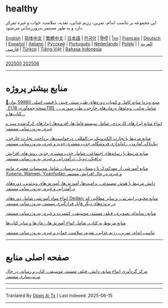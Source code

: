 # healthy
این مجموعه بر تناسب اندام، تمرین، رژیم غذایی، تغذیه، سلامت، خواب و غیره تمرکز دارد و به طور مستمر به‌روزرسانی می‌شود.

[English](https://openaitx.github.io/view.html?user=mswnlz&project=healthy&lang=en) | [简体中文](https://openaitx.github.io/view.html?user=mswnlz&project=healthy&lang=zh-CN) | [繁體中文](https://openaitx.github.io/view.html?user=mswnlz&project=healthy&lang=zh-TW) | [日本語](https://openaitx.github.io/view.html?user=mswnlz&project=healthy&lang=ja) | [한국어](https://openaitx.github.io/view.html?user=mswnlz&project=healthy&lang=ko) | [हिन्दी](https://openaitx.github.io/view.html?user=mswnlz&project=healthy&lang=hi) | [ไทย](https://openaitx.github.io/view.html?user=mswnlz&project=healthy&lang=th) | [Français](https://openaitx.github.io/view.html?user=mswnlz&project=healthy&lang=fr) | [Deutsch](https://openaitx.github.io/view.html?user=mswnlz&project=healthy&lang=de) | [Español](https://openaitx.github.io/view.html?user=mswnlz&project=healthy&lang=es) | [Italiano](https://openaitx.github.io/view.html?user=mswnlz&project=healthy&lang=it) | [Русский](https://openaitx.github.io/view.html?user=mswnlz&project=healthy&lang=ru) | [Português](https://openaitx.github.io/view.html?user=mswnlz&project=healthy&lang=pt) | [Nederlands](https://openaitx.github.io/view.html?user=mswnlz&project=healthy&lang=nl) | [Polski](https://openaitx.github.io/view.html?user=mswnlz&project=healthy&lang=pl) | [العربية](https://openaitx.github.io/view.html?user=mswnlz&project=healthy&lang=ar) | [فارسی](https://openaitx.github.io/view.html?user=mswnlz&project=healthy&lang=fa) | [Türkçe](https://openaitx.github.io/view.html?user=mswnlz&project=healthy&lang=tr) | [Tiếng Việt](https://openaitx.github.io/view.html?user=mswnlz&project=healthy&lang=vi) | [Bahasa Indonesia](https://openaitx.github.io/view.html?user=mswnlz&project=healthy&lang=id)


--------------
[202505](https://raw.githubusercontent.com/mswnlz/healthy/main/202505.md)
[202506](https://raw.githubusercontent.com/mswnlz/healthy/main/202506.md)

---------------
# منابع بیشتر پروژه

[🎁منبع ویژه! منابع کامل و کمیاب دوره‌های طب سنتی چینی با قیمت اصلی 59880 یوان【نسخه جمع‌آوری 1.18TB】، شامل مبانی، ویدئوها، درمان‌های خارجی، طب سوزنی، کتاب‌ها و...](https://github.com/mswnlz/chinese-traditional)

[انواع منابع ابزارهای کاربردی، شامل سیستم‌عامل‌ها، افزونه‌ها، ابزارهای کرک‌شده سبز و غیره، به‌روزرسانی مستمر](https://github.com/mswnlz/tools)

[منابع مرتبط با تجارت الکترونیک بین‌المللی، درخواست‌ها، پرداخت، تجارت خارجی، تیک‌تاک، آمازون، راه‌اندازی فروشگاه، جذب مشتری جدید و غیره، به‌روزرسانی مستمر](https://github.com/mswnlz/cross-border)

[منابع مرتبط با رسانه‌های اجتماعی، شامل جذب مشتری جدید، روش‌های افزایش ترافیک، تبدیل، درآمدزایی و غیره، به‌روزرسانی مستمر](https://github.com/mswnlz/self-media)

[منابع آموزشی از مهدکودک تا دبستان و دبیرستان، شامل موسسات معتبری مانند Xueersi، Wanwei، Yuanfudao و غیره، در حال افزایش مستمر](https://github.com/mswnlz/edu-knowlege)

[دانش مرتبط با هوش مصنوعی، پرامپت‌ها، آموزش‌ها، آموزش‌های ویدئویی، دوره‌های درآمدزایی و غیره، به‌روزرسانی مستمر](https://github.com/mswnlz/AIknowledge)

[انواع مواد آموزشی شامل دوره‌های Dedao، منابع محبوب اینترنتی، و سایر مطالبی که در پروژه‌های دیگر قابل قرارگیری نیستند، به‌روزرسانی مستمر](https://github.com/mswnlz/curriculum)

[منابع رسانه‌ای تصویری، فیلم، مستند، موسیقی، کنسرت و غیره، به‌روزرسانی مستمر](https://github.com/mswnlz/movies)

[منابع مربوط به کتاب، شامل انواع آموزش‌ها، رمان‌ها و سایر کتاب‌ها](https://github.com/mswnlz/book)

[تناسب اندام، تمرین، رژیم غذایی، تغذیه، سلامت، خواب و غیره، به‌روزرسانی مستمر](https://github.com/mswnlz/healthy)


---------------
# صفحه اصلی منابع
[مرکز گردآوری انواع منابع، دانش، فیلم، مستند، موسیقی، کتاب و رسانه، در حال مرتب‌سازی مستمر](https://github.com/mswnlz)

---------------

---

Tranlated By [Open Ai Tx](https://github.com/OpenAiTx/OpenAiTx) | Last indexed: 2025-06-15

---